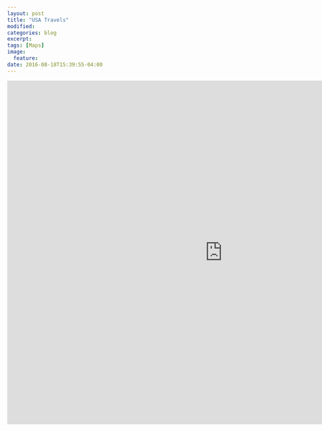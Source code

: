 ```yaml
---
layout: post
title: "USA Travels"
modified:
categories: blog
excerpt:
tags: [Maps]
image:
  feature:
date: 2016-08-18T15:39:55-04:00
---
```


<iframe width="1000" height="800" src="https://rawgit.com/vincentpham1991/bdde5f0ad54449717bacbf75b6eeee96/raw/42346ea0c1ce3d0c9976f6a5e7e5198a19324e4b/index.html" frameborder="0" scrolling="no" ></iframe>
